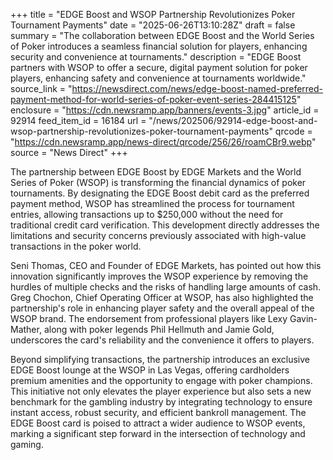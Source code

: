+++
title = "EDGE Boost and WSOP Partnership Revolutionizes Poker Tournament Payments"
date = "2025-06-26T13:10:28Z"
draft = false
summary = "The collaboration between EDGE Boost and the World Series of Poker introduces a seamless financial solution for players, enhancing security and convenience at tournaments."
description = "EDGE Boost partners with WSOP to offer a secure, digital payment solution for poker players, enhancing safety and convenience at tournaments worldwide."
source_link = "https://newsdirect.com/news/edge-boost-named-preferred-payment-method-for-world-series-of-poker-event-series-284415125"
enclosure = "https://cdn.newsramp.app/banners/events-3.jpg"
article_id = 92914
feed_item_id = 16184
url = "/news/202506/92914-edge-boost-and-wsop-partnership-revolutionizes-poker-tournament-payments"
qrcode = "https://cdn.newsramp.app/news-direct/qrcode/256/26/roamCBr9.webp"
source = "News Direct"
+++

<p>The partnership between EDGE Boost by EDGE Markets and the World Series of Poker (WSOP) is transforming the financial dynamics of poker tournaments. By designating the EDGE Boost debit card as the preferred payment method, WSOP has streamlined the process for tournament entries, allowing transactions up to $250,000 without the need for traditional credit card verification. This development directly addresses the limitations and security concerns previously associated with high-value transactions in the poker world.</p><p>Seni Thomas, CEO and Founder of EDGE Markets, has pointed out how this innovation significantly improves the WSOP experience by removing the hurdles of multiple checks and the risks of handling large amounts of cash. Greg Chochon, Chief Operating Officer at WSOP, has also highlighted the partnership's role in enhancing player safety and the overall appeal of the WSOP brand. The endorsement from professional players like Lexy Gavin-Mather, along with poker legends Phil Hellmuth and Jamie Gold, underscores the card's reliability and the convenience it offers to players.</p><p>Beyond simplifying transactions, the partnership introduces an exclusive EDGE Boost lounge at the WSOP in Las Vegas, offering cardholders premium amenities and the opportunity to engage with poker champions. This initiative not only elevates the player experience but also sets a new benchmark for the gambling industry by integrating technology to ensure instant access, robust security, and efficient bankroll management. The EDGE Boost card is poised to attract a wider audience to WSOP events, marking a significant step forward in the intersection of technology and gaming.</p>